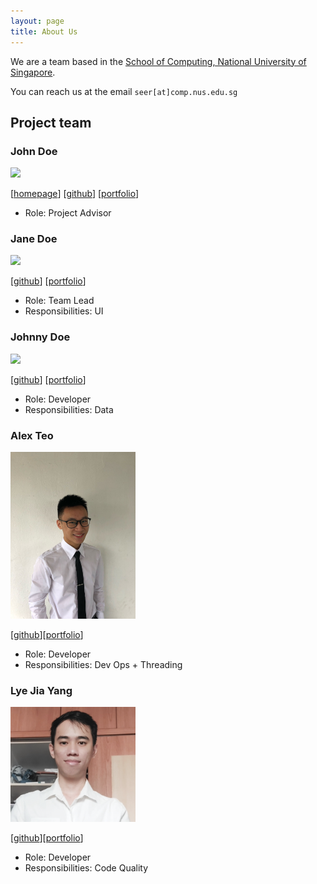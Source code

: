 ```yaml
---
layout: page
title: About Us
---
```


We are a team based in the [School of Computing, National University of Singapore](http://www.comp.nus.edu.sg).

You can reach us at the email `seer[at]comp.nus.edu.sg`

## Project team

### John Doe

<img src="images/johndoe.png" width="200px">

[[homepage](http://www.comp.nus.edu.sg/~damithch)]
[[github](https://github.com/johndoe)]
[[portfolio](team/johndoe.md)]

* Role: Project Advisor

### Jane Doe

<img src="images/johndoe.png" width="200px">

[[github](http://github.com/johndoe)]
[[portfolio](team/johndoe.md)]

* Role: Team Lead
* Responsibilities: UI

### Johnny Doe

<img src="images/johndoe.png" width="200px">

[[github](http://github.com/johndoe)] [[portfolio](team/johndoe.md)]

* Role: Developer
* Responsibilities: Data

### Alex Teo

<img src="images/alexteo98.png" width="200px">

[[github](http://github.com/alexteo98)][[portfolio](team/alexteo98.md)]

* Role: Developer
* Responsibilities: Dev Ops + Threading

### Lye Jia Yang

<img src="images/jiaaa-yang.png" width="200px">

[[github](http://github.com/jiaaa-yang)][[portfolio](team/jiaaa-yang.md)]

* Role: Developer
* Responsibilities: Code Quality
